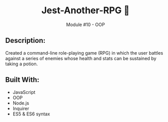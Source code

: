 <h1 align="center">Jest-Another-RPG 🧙 </h1> 
<p align="center">Module #10 - OOP</p>

## Description:
Created a command-line role-playing game (RPG) in which the user battles against a series of enemies whose health and stats can be sustained by taking a potion.

## Built With:
* JavaScript
* OOP
* Node.js
* Inquirer
* ES5 & ES6 syntax
